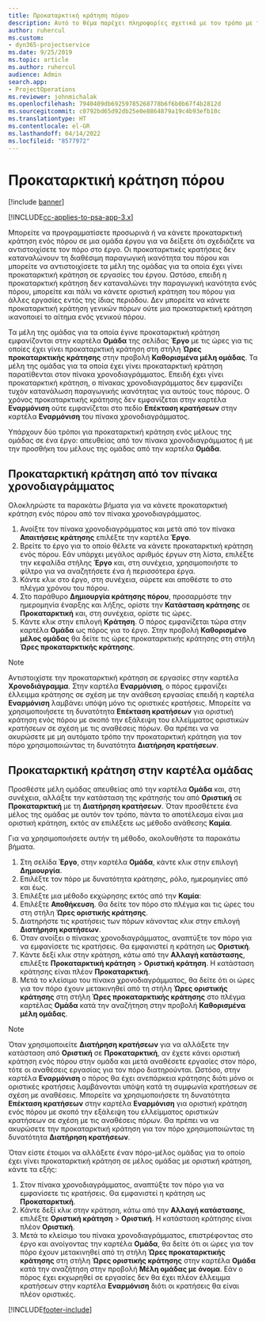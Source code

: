 ```yaml
---
title: Προκαταρκτική κράτηση πόρου
description: Αυτό το θέμα παρέχει πληροφορίες σχετικά με τον τρόπο με τον οποίο μπορείτε να προγραμματίσετε και να κάνετε προκαταρκτική κράτηση μελών ομάδας έργου.
author: ruhercul
ms.custom:
- dyn365-projectservice
ms.date: 9/25/2019
ms.topic: article
ms.author: ruhercul
audience: Admin
search.app:
- ProjectOperations
ms.reviewer: johnmichalak
ms.openlocfilehash: 7940409db69259785268778b6f6b0b67f4b2812d
ms.sourcegitcommit: c0792bd65d92db25e0e8864879a19c4b93efb10c
ms.translationtype: HT
ms.contentlocale: el-GR
ms.lasthandoff: 04/14/2022
ms.locfileid: "8577972"
---
```

# <a name="soft-book-a-resource"></a>Προκαταρκτική κράτηση πόρου

[!include [banner](../includes/psa-now-project-operations.md)]

[!INCLUDE[cc-applies-to-psa-app-3.x](../includes/cc-applies-to-psa-app-3x.md)]

Μπορείτε να προγραμματίσετε προσωρινά ή να κάνετε προκαταρκτική κράτηση ενός πόρου σε μια ομάδα έργου για να δείξετε ότι σχεδιάζετε να αντιστοιχίσετε τον πόρο στο έργο. Οι προκαταρκτικές κρατήσεις δεν καταναλώνουν τη διαθέσιμη παραγωγική ικανότητα του πόρου και μπορείτε να αντιστοιχίσετε τα μέλη της ομάδας για τα οποία έχει γίνει προκαταρκτική κράτηση σε εργασίες του έργου. Ωστόσο, επειδή η προκαταρκτική κράτηση δεν καταναλώνει την παραγωγική ικανότητα ενός πόρου, μπορείτε και πάλι να κάνετε οριστική κράτηση του πόρου για άλλες εργασίες εντός της ίδιας περιόδου. Δεν μπορείτε να κάνετε προκαταρκτική κράτηση γενικών πόρων ούτε μια προκαταρκτική κράτηση ικανοποιεί το αίτημα ενός γενικού πόρου.

Τα μέλη της ομάδας για τα οποία έγινε προκαταρκτική κράτηση εμφανίζονται στην καρτέλα **Ομάδα** της σελίδας **Έργο** με τις ώρες για τις οποίες έχει γίνει προκαταρκτική κράτηση στη στήλη **Ώρες προκαταρκτικής κράτησης** στην προβολή **Καθορισμένα μέλη ομάδας**. Τα μέλη της ομάδας για τα οποία έχει γίνει προκαταρκτική κράτηση παρατίθενται στον πίνακα χρονοδιαγράμματος. Επειδή έχει γίνει προκαταρκτική κράτηση, ο πίνακας χρονοδιαγράμματος δεν εμφανίζει τυχόν κατανάλωση παραγωγικής ικανότητας για αυτούς τους πόρους. Ο χρόνος προκαταρκτικής κράτησης δεν εμφανίζεται στην καρτέλα **Εναρμόνιση** ούτε εμφανίζεται στο πεδίο **Επέκταση κρατήσεων** στην καρτέλα **Εναρμόνιση** του πίνακα χρονοδιαγράμματος. 

Υπάρχουν δύο τρόποι για προκαταρκτική κράτηση ενός μέλους της ομάδας σε ένα έργο: απευθείας από τον πίνακα χρονοδιαγράμματος ή με την προσθήκη του μέλους της ομάδας από την καρτέλα **Ομάδα**. 

## <a name="soft-book-from-the-schedule-board"></a>Προκαταρκτική κράτηση από τον πίνακα χρονοδιαγράμματος
Ολοκληρώστε τα παρακάτω βήματα για να κάνετε προκαταρκτική κράτηση ενός πόρου από τον πίνακα χρονοδιαγράμματος. 

1. Ανοίξτε τον πίνακα χρονοδιαγράμματος και μετά από τον πίνακα **Απαιτήσεις κράτησης** επιλέξτε την καρτέλα **Έργο**.
2. Βρείτε το έργο για το οποίο θέλετε να κάνετε προκαταρκτική κράτηση ενός πόρου. Εάν υπάρχει μεγάλος αριθμός έργων στη λίστα, επιλέξτε την κεφαλίδα στήλης **Έργο** και, στη συνέχεια, χρησιμοποιήστε το φίλτρο για να αναζητήσετε ένα ή περισσότερα έργα.
3. Κάντε κλικ στο έργο, στη συνέχεια, σύρετε και αποθέστε το στο πλέγμα χρόνου του πόρου.
5. Στο παράθυρο **Δημιουργία κράτησης πόρου**, προσαρμόστε την ημερομηνία έναρξης και λήξης, ορίστε την **Κατάσταση κράτησης** σε **Προκαταρκτική** και, στη συνέχεια, ορίστε τις ώρες. 
6. Κάντε κλικ στην επιλογή **Κράτηση**. Ο πόρος εμφανίζεται τώρα στην καρτέλα **Ομάδα** ως πόρος για το έργο. Στην προβολή **Καθορισμένο μέλος ομάδας** θα δείτε τις ώρες προκαταρκτικής κράτησης στη στήλη **Ώρες προκαταρκτικής κράτησης**.

> [!NOTE]
> Αντιστοιχίστε την προκαταρκτική κράτηση σε εργασίες στην καρτέλα **Χρονοδιάγραμμα**. Στην καρτέλα **Εναρμόνιση**, ο πόρος εμφανίζει έλλειμμα κράτησης σε σχέση με την ανάθεση εργασίας επειδή η καρτέλα **Εναρμόνιση** λαμβάνει υπόψη μόνο τις οριστικές κρατήσεις. Μπορείτε να χρησιμοποιήσετε τη δυνατότητα **Επέκταση κρατήσεων** για οριστική κράτηση ενός πόρου με σκοπό την εξάλειψη του ελλείμματος οριστικών κρατήσεων σε σχέση με τις αναθέσεις πόρων. Θα πρέπει να να ακυρώσετε με μη αυτόματο τρόπο την προκαταρκτική κράτηση για τον πόρο χρησιμοποιώντας τη δυνατότητα **Διατήρηση κρατήσεων**.

## <a name="soft-book-on-the-team-tab"></a>Προκαταρκτική κράτηση στην καρτέλα ομάδας

Προσθέστε μέλη ομάδας απευθείας από την καρτέλα **Ομάδα** και, στη συνέχεια, αλλάξτε την κατάσταση της κράτησής του από **Οριστική** σε **Προκαταρκτική** με τη **Διατήρηση κρατήσεων**. Όταν προσθέτετε ένα μέλος της ομάδας με αυτόν τον τρόπο, πάντα το αποτέλεσμα είναι μια οριστική κράτηση, εκτός αν επιλέξετε ως μέθοδο ανάθεσης **Καμία**.

Για να χρησιμοποιήσετε αυτήν τη μέθοδο, ακολουθήστε τα παρακάτω βήματα.

1. Στη σελίδα **Έργο**, στην καρτέλα **Ομάδα**, κάντε κλικ στην επιλογή **Δημιουργία**.
2. Επιλέξτε τον πόρο με δυνατότητα κράτησης, ρόλο, ημερομηνίες από και έως.
3. Επιλέξτε μια μέθοδο εκχώρησης εκτός από την **Καμία**:
4. Επιλέξτε **Αποθήκευση**. Θα δείτε τον πόρο στο πλέγμα και τις ώρες του στη στήλη **Ώρες οριστικής κράτησης**.
5. Διατηρήστε τις κρατήσεις των πόρων κάνοντας κλικ στην επιλογή **Διατήρηση κρατήσεων**.
6. Όταν ανοίξει ο πίνακας χρονοδιαγράμματος, αναπτύξτε τον πόρο για να εμφανίσετε τις κρατήσεις. Θα εμφανιστεί η κράτηση ως **Οριστική**.
7. Κάντε δεξί κλικ στην κράτηση, κάτω από την **Αλλαγή κατάστασης**, επιλέξτε **Προκαταρκτική κράτηση** \> **Οριστική κράτηση**. Η κατάσταση κράτησης είναι πλέον **Προκαταρκτική**.
8. Μετά το κλείσιμο του πίνακα χρονοδιαγράμματος, θα δείτε ότι οι ώρες για τον πόρο έχουν μετακινηθεί από τη στήλη **Ώρες οριστικής κράτησης** στη στήλη **Ώρες προκαταρκτικής κράτησης** στο πλέγμα καρτέλας **Ομάδα** κατά την αναζήτηση στην προβολή **Καθορισμένα μέλη ομάδας**.

> [!NOTE]
> Όταν χρησιμοποιείτε **Διατήρηση κρατήσεων** για να αλλάξετε την κατάσταση από **Οριστική** σε **Προκαταρκτική**, αν έχετε κάνει οριστική κράτηση ενός πόρου στην ομάδα και μετά αναθέσετε εργασίες στον πόρο, τότε οι αναθέσεις εργασίας για τον πόρο διατηρούνται. Ωστόσο, στην καρτέλα **Εναρμόνιση** ο πόρος θα έχει ανεπάρκεια κράτησης διότι μόνο οι οριστικές κρατήσεις λαμβάνονται υπόψη κατά τη συμφωνία κρατήσεων σε σχέση με αναθέσεις. Μπορείτε να χρησιμοποιήσετε τη δυνατότητα **Επέκταση κρατήσεων** στην καρτέλα **Εναρμόνιση** για οριστική κράτηση ενός πόρου με σκοπό την εξάλειψη του ελλείμματος οριστικών κρατήσεων σε σχέση με τις αναθέσεις πόρων. Θα πρέπει να να ακυρώσετε την προκαταρκτική κράτηση για τον πόρο χρησιμοποιώντας τη δυνατότητα **Διατήρηση κρατήσεων**.

Όταν είστε έτοιμοι να αλλάξετε έναν πόρο-μέλος ομάδας για το οποίο έχει γίνει προκαταρκτική κράτηση σε μέλος ομάδας με οριστική κράτηση, κάντε τα εξής:

1. Στον πίνακα χρονοδιαγράμματος, αναπτύξτε τον πόρο για να εμφανίσετε τις κρατήσεις. Θα εμφανιστεί η κράτηση ως **Προκαταρκτική**.
2. Κάντε δεξί κλικ στην κράτηση, κάτω από την **Αλλαγή κατάστασης**, επιλέξτε **Οριστική κράτηση** \> **Οριστική**. Η κατάσταση κράτησης είναι πλέον **Οριστική**.
3. Μετά το κλείσιμο του πίνακα χρονοδιαγράμματος, επιστρέφοντας στο έργο και ανοίγοντας την καρτέλα **Ομάδα**, θα δείτε ότι οι ώρες για τον πόρο έχουν μετακινηθεί από τη στήλη **Ώρες προκαταρκτικής κράτησης** στη στήλη **Ώρες οριστικής κράτησης** στην καρτέλα **Ομάδα** κατά την αναζήτηση στην προβολή **Μέλη ομάδας με όνομα**. Εάν ο πόρος έχει εκχωρηθεί σε εργασίες δεν θα έχει πλέον έλλειμμα κρατήσεων στην καρτέλα **Εναρμόνιση** διότι οι κρατήσεις θα είναι πλέον οριστικές.



[!INCLUDE[footer-include](../includes/footer-banner.md)]
